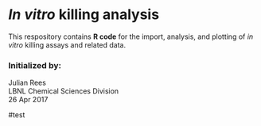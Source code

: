 # *In vitro* killing analysis

This respository contains **R code** for the import, analysis, and plotting of *in vitro* killing assays and related data.


### Initialized by:<br>
Julian Rees<br>
LBNL Chemical Sciences Division<br>
26 Apr 2017


#test